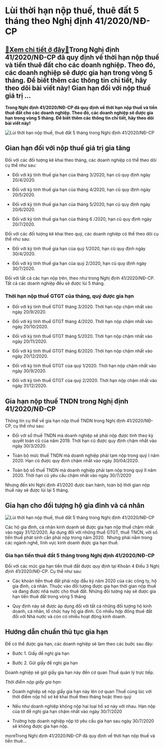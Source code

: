 Lùi thời hạn nộp thuế, thuê đất 5 tháng theo Nghị định 41/2020/NĐ-CP
====================================================================

[:gift:Xem chi tiết ở đây:gift:](https://hddtvn.com/lui-thoi-han-nop-thue-thue-dat-5-thang-theo-nghi-dinh-41-2020-nd-cp/)Trong Nghị định 41/2020/NĐ-CP đã quy định về thời hạn nộp thuế và tiền thuê đất cho các doanh nghiệp. Theo đó, các doanh nghiệp sẽ được gia hạn trong vòng 5 tháng. Để biết thêm các thông tin chi tiết, hãy theo dõi bài viết này! Gian hạn đối với nộp thuế giá trị …
-----------------------------------------------------------------------------------------------------------------------------------------------------------------------------------------------------------------------------------------------------------------------

**Trong Nghị định 41/2020/NĐ-CP đã quy định về thời hạn nộp thuế và tiền thuê đất cho các doanh nghiệp. Theo đó, các doanh nghiệp sẽ được gia hạn trong vòng 5 tháng. Để biết thêm các thông tin chi tiết, hãy theo dõi bài viết này!**


![Lùi thời hạn nộp thuế, thuê đất 5 tháng trong Nghị định 41/2020/NĐ-CP](https://hddtvn.com/wp-content/uploads/2021/01/tax-deadline_gettyimages-1094362714.jpg)


Gian hạn đối với nộp thuế giá trị gia tăng
------------------------------------------


Đối với các đối tượng kê khai theo tháng, các doanh nghiệp có thể theo dõi cụ thể như sau:




* Đối với kỳ tính thuế gia hạn của tháng 3/2020, hạn cũ quy định ngày 20/4/2020.

* Đối với kỳ tính thuế gia hạn của tháng 4/2020, hạn cũ quy định ngày 20/5/2020.

* Đối với kỳ tính thuế gia hạn của tháng 5/2020, hạn cũ quy định ngày 20/6/2020.

* Đối với kỳ tính thuế gia hạn của tháng 6 /2020, hạn cũ quy định ngày 20/7/2020.



Đối với các đối tượng kê khai theo quý, các doanh nghiệp có thể theo dõi cụ thể như sau:




* Đối với kỳ tính thuế gia hạn của quý 1/2020, hạn cũ quy định ngày 30/4/2020.

* Đối với kỳ tính thuế gia hạn của quý 2/2020, hạn cũ quy định ngày 30/7/2020.



Đối với tất cả các hạn nộp trên, theo như trong Nghị định 41/2020/NĐ-CP. Tất cả các doanh nghiệp đều sẽ được lùi 5 tháng.


### Thời hạn nộp thuế GTGT của tháng, quý được gia hạn




* Đối với kỳ tính thuế GTGT tháng 3/2020. Thời hạn nộp chậm nhất vào ngày 20/9/2020.

* Đối với kỳ tính thuế GTGT tháng 4/2020. Thời hạn nộp chậm nhất vào ngày 20/10/2020.

* Đối với kỳ tính thuế GTGT tháng 5/2020. Thời hạn nộp chậm nhất vào ngày 20/11/2020.

* Đối với kỳ tính thuế GTGT tháng 6/2020. Thời hạn nộp chậm nhất vào ngày 20/12/2020.

* Đối với kỳ tính thuế GTGT của quý 1/2020. Thời hạn nộp chậm nhất vào ngày 30/9/2020.

* Đối với kỳ tính thuế GTGT của quý 2/2020. Thời hạn nộp chậm nhất vào ngày 31/12/2020.



Gia hạn nộp thuế TNDN trong Nghị định 41/2020/NĐ-CP
---------------------------------------------------


Thông tin cụ thể về gia hạn nộp thuế TNDN trong Nghị định 41/2020/NĐ-CP, cụ thể như sau:




* Đối với số thuế TNDN mà doanh nghiệp sẽ phải nộp được tính theo kỳ quyết toán cũ của năm 2019. Thời hạn cũ được quy định chậm nhất vào ngày 30/3/2020.

* Toàn bộ mức thuế TNDN mà doanh nghiệp phải tạm nộp trong quý I năm 2020. Hạn cũ được quy định chậm nhất vào ngày 30/04/2020.

* Toàn bộ số thuế TNDN mà doanh nghiệp phải tạm nộp trong quý II năm 2020. Thời hạn cũ yêu cầu chậm nhất vào ngày 30/7/2020



Nhưng đến khi Nghị định 41/2020 được ban hành, toàn bộ thời gian nộp thuế này sẽ được lùi lại 5 tháng.


Gia hạn cho đối tượng hộ gia đình và cá nhân
--------------------------------------------


![Lùi thời hạn nộp thuế, thuê đất 5 tháng trong Nghị định 41/2020/NĐ-CP](https://hddtvn.com/wp-content/uploads/2021/01/content-tax-income-tax-accounting-technology.jpg)


Các hộ gia đình, cá nhân kinh doanh sẽ được gia hạn nộp thuế chậm nhất vào ngày 31/12/2020. Áp dụng đối với những thuế GTGT, thuế TNCN, với số tiền thuế phát sinh cần phải nộp trong năm 2020.  Nhưng phải nằm trong các ngành nghề, lĩnh vực kinh doanh được gia hạn thuế.


### Gia hạn tiền thuê đất 5 tháng trong Nghị định 41/2020/NĐ-CP


Đối với các mức gia hạn tiền thuê đất được quy định tại Khoản 4 Điều 3 Nghị định 41/2020/NĐ-CP. Cụ thể như sau:




* Các khoản tiền thuê đất phải nộp đầu kỳ năm 2020 của các công ty, hộ gia đình, cá nhân. Thuộc vào đối tượng được gia hạn thời gian nộp thuế và đang được nhà nước cho thuê đất. Những đối tượng này sẽ được gia hạn tiền thuê đất trong vòng 5 tháng

* Quy định này sẽ được áp dụng đối với tất cả những đối tượng hộ kinh doanh, cá nhân, tổ chức hay hộ gia đình. Có nhiều hợp đồng thuê đất đối với Nhà nước và còn có nhiều hoạt động kinh doanh.



Hướng dẫn chuẩn thủ tục gia hạn
-------------------------------


Để có thể được gia hạn, các doanh nghiệp sẽ làm theo các bước sau đây:




* Bước 1. Giấy đề nghị gia hạn

* Bước 2. Gửi giấy đề nghị gia hạn



Doanh nghiệp sẽ gửi giấy gia hạn này đến cơ quan Thuế quản lý trực tiếp.


*Thời điểm nộp giấy gia hạn:*




* Doanh nghiệp sẽ nộp giấy gia hạn này lên cơ quan Thuế cùng lúc với thời điểm nộp hồ sơ kê khai thuế theo tháng hoặc theo quý

* Nếu như doanh nghiệp không nộp hai loại hồ sơ này với nhau. Hạn nộp của tờ đề nghị gia hạn chậm nhất vào ngày 30/7/2020

* Trường hợp doanh nghiệp nộp tờ yêu cầu gia hạn sau ngày 30/7/2020 sẽ không được gia hạn nộp.



moreTrong Nghị định 41/2020/NĐ-CP đã quy định về thời hạn nộp thuế và tiền thuê…

